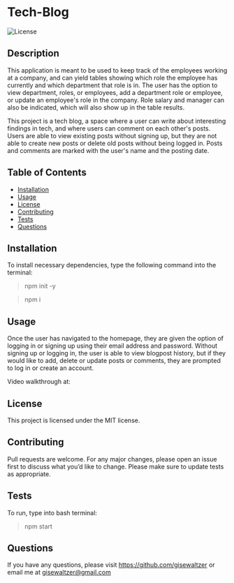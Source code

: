 # Tech-Blog
    
![License](https://img.shields.io/badge/License-MIT-yellow.svg)

## Description
This application is meant to be used to keep track of the employees working at a company, and can yield tables showing which role the employee has currently and which department that role is in. The user has the option to view department, roles, or employees, add a department role or employee, or update an employee's role in the company. Role salary and manager can also be indicated, which will also show up in the table results.

This project is a tech blog, a space where a user can write about interesting findings in tech, and where users can comment on each other's posts. Users are able to view existing posts without signing up, but they are not able to create new posts or delete old posts without being logged in. Posts and comments are marked with the user's name and the posting date.

  ## Table of Contents 
  * [Installation](#installation)
  * [Usage](#usage)
  * [License](#license)
  * [Contributing](#contributing)
  * [Tests](#tests)
  * [Questions](#questions)
  
  ## Installation
  
  To install necessary dependencies, type the following command into the terminal:
  
  > npm init -y

  >npm i


  ## Usage

  Once the user has navigated to the homepage, they are given the option of logging in or signing up using their email address and password. Without signing up or logging in, the user is able to view blogpost history, but if they would like to add, delete or update posts or comments, they are prompted to log in or create an account. 
  
  Video walkthrough at: 
  
  ## License

  This project is licensed under the MIT license.  

## Contributing

Pull requests are welcome. For any major changes, please open an issue first to discuss what you’d like to change. Please make sure to update tests as appropriate.

## Tests

To run, type into bash terminal:
> npm start

## Questions

If you have any questions, please visit https://github.com/gisewaltzer or email me at gisewaltzer@gmail.com